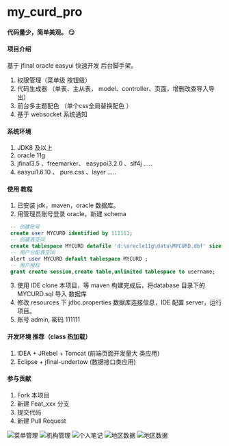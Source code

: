 # my_curd_pro  
#### **代码量少，简单美观。** :smirk:

#### 项目介绍

基于 jfinal oracle easyui 快速开发 后台脚手架。 

1. 权限管理（菜单级 按钮级）
2. 代码生成器 （单表、主从表， model、controller、页面，增删改查导入导出）
3. 前台多主题配色  （单个css全局替换配色 ）
4. 基于 websocket 系统通知


#### 系统环境
1. JDK8 及以上
2. oracle 11g
3. jfinal3.5 、freemarker、 easypoi3.2.0 、slf4j .....
4. easyui1.6.10 、 pure.css 、layer .....

#### 使用 教程
1. 已安装 jdk，maven，oracle 数据库。
2. 用管理员账号登录 oracle，新建 schema
```sql
 -- 创建账号 
 create user MYCURD identified by 111111;  
 -- 创建表空间 
 create tablespace MYCURD datafile 'd:\oracle11g\data\MYCURD.dbf' size 1024m;
 -- 用户分配表空间
 alert user MYCURD default tablespace MYCURD ;
 -- 用户授权
 grant create session,create table,unlimited tablespace to username;
``` 
3. 使用 IDE clone 本项目，等 maven 构建完成后，将database 目录下的 MYCURD.sql 导入 数据库
2. 修改 resources 下 jdbc.properties 数据库连接信息，IDE 配置 server，运行项目。
3. 账号 admin, 密码 111111

#### 开发环境 推荐（class 热加载）
1. IDEA + JRebel + Tomcat     (前端页面开发量大 类应用)
2. Eclipse + jfinal-undertow  (数据接口类应用)

#### 参与贡献
1. Fork 本项目
2. 新建 Feat_xxx 分支
3. 提交代码
4. 新建 Pull Request

![菜单管理](https://images.gitee.com/uploads/images/2019/0114/155308_b03ae78a_608004.png "menu.png")
![机构管理](https://images.gitee.com/uploads/images/2019/0114/155318_425ab708_608004.png "org.png")
![个人笔记](https://images.gitee.com/uploads/images/2019/0114/155346_0d524b46_608004.png "note.png")
![地区数据](https://images.gitee.com/uploads/images/2019/0114/155214_6caee02d_608004.png "pro.png")
![地区数据](https://images.gitee.com/uploads/images/2019/0114/155356_0f52929d_608004.png "region.png")
